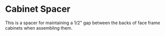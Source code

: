 # Cabinet Spacer

This is a spacer for maintaining a 1/2" gap between the backs of face frame cabinets when assembling them.
